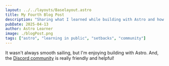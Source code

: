 ```yaml
---
layout: ../../layouts/Baselayout.astro
title: My Fourth Blog Post
description: "Sharing what I learned while building with Astro and how the community helped me"
pubDate: 2025-04-13
author: Astro Learner
image: ./blogPost.png
tags: ["astro", "learning in public", "setbacks", "community"]
---
```


It wasn't always smooth sailing, but I'm enjoying building with Astro. And, the [Discord community](https://astro.build/chat) is really friendly and helpful!

